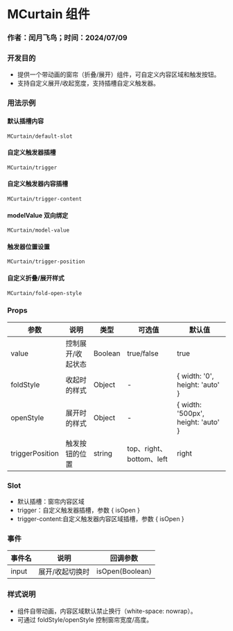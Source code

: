 # MCurtain 组件

### 作者：闰月飞鸟；时间：2024/07/09

### 开发目的

- 提供一个带动画的窗帘（折叠/展开）组件，可自定义内容区域和触发按钮。
- 支持自定义展开/收起宽度，支持插槽自定义触发器。

### 用法示例

#### 默认插槽内容
```demo
MCurtain/default-slot
```

#### 自定义触发器插槽
```demo
MCurtain/trigger
```

#### 自定义触发器内容插槽
```demo
MCurtain/trigger-content
```

#### modelValue 双向绑定
```demo
MCurtain/model-value
```

#### 触发器位置设置
```demo
MCurtain/trigger-position
```

#### 自定义折叠/展开样式
```demo
MCurtain/fold-open-style
```

### Props

| 参数            | 说明              | 类型    | 可选值                   | 默认值                               |
| --------------- | ----------------- | ------- | ------------------------ | ------------------------------------ |
| value           | 控制展开/收起状态 | Boolean | true/false               | true                                 |
| foldStyle       | 收起时的样式      | Object  | -                        | \{ width: '0', height: 'auto' \}     |
| openStyle       | 展开时的样式      | Object  | -                        | \{ width: '500px', height: 'auto' \} |
| triggerPosition | 触发按钮的位置    | string  | top、right、bottom、left | right                                |

### Slot

- 默认插槽：窗帘内容区域
- trigger：自定义触发器插槽，参数 { isOpen }
- trigger-content:自定义触发器内容区域插槽，参数 { isOpen }

### 事件

| 事件名 | 说明            | 回调参数        |
| ------ | --------------- | --------------- |
| input  | 展开/收起切换时 | isOpen(Boolean) |

### 样式说明

- 组件自带动画，内容区域默认禁止换行（white-space: nowrap）。
- 可通过 foldStyle/openStyle 控制窗帘宽度/高度。
